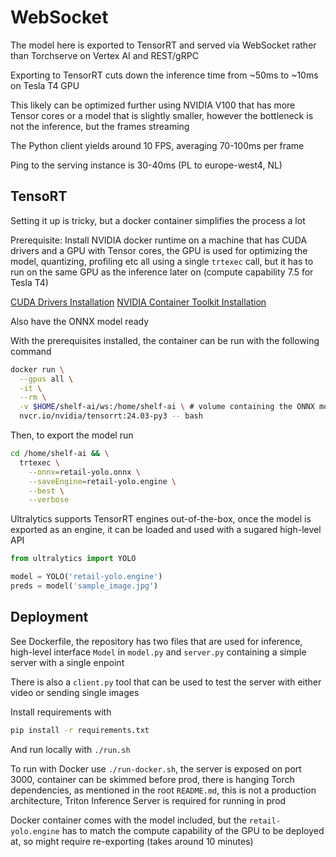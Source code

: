 # WebSocket

The model here is exported to TensorRT and served via WebSocket rather than
Torchserve on Vertex AI and REST/gRPC

Exporting to TensorRT cuts down the inference time from ~50ms to ~10ms on Tesla
T4 GPU

This likely can be optimized further using NVIDIA V100 that has more Tensor
cores or a model that is slightly smaller, however the bottleneck is not the
inference, but the frames streaming

The Python client yields around 10 FPS, averaging 70-100ms per frame

Ping to the serving instance is 30-40ms (PL to europe-west4, NL)

## TensoRT

Setting it up is tricky, but a docker container simplifies the process a lot

Prerequisite: Install NVIDIA docker runtime on a machine that has CUDA drivers
and a GPU with Tensor cores, the GPU is used for optimizing the model,
quantizing, profiling etc all using a single `trtexec` call, but it has to run
on the same GPU as the inference later on (compute capability 7.5 for Tesla T4)

[CUDA Drivers Installation](https://developer.nvidia.com/cuda-downloads?target_os=Linux&target_arch=x86_64&Distribution=Ubuntu&target_version=22.04&target_type=deb_local)
[NVIDIA Container Toolkit Installation](https://docs.nvidia.com/datacenter/cloud-native/container-toolkit/latest/install-guide.html)

Also have the ONNX model ready

With the prerequisites installed, the container can be run with the following command

```bash
docker run \
  --gpus all \
  -it \
  --rm \
  -v $HOME/shelf-ai/ws:/home/shelf-ai \ # volume containing the ONNX model
  nvcr.io/nvidia/tensorrt:24.03-py3 -- bash
```

Then, to export the model run

```bash
cd /home/shelf-ai && \
  trtexec \
    --onnx=retail-yolo.onnx \
    --saveEngine=retail-yolo.engine \
    --best \
    --verbose
```

Ultralytics supports TensorRT engines out-of-the-box, once the model is
exported as an engine, it can be loaded and used with a sugared high-level API

```python
from ultralytics import YOLO

model = YOLO('retail-yolo.engine')
preds = model('sample_image.jpg')
```

## Deployment

See Dockerfile, the repository has two files that are used for inference,
high-level interface `Model` in `model.py` and `server.py` containing a simple
server with a single enpoint

There is also a `client.py` tool that can be used to test the server with
either video or sending single images

Install requirements with

```bash
pip install -r requirements.txt
```

And run locally with `./run.sh`

To run with Docker use `./run-docker.sh`, the server is exposed on port 3000,
container can be skimmed before prod, there is hanging Torch dependencies, as
mentioned in the root `README.md`, this is not a production architecture,
Triton Inference Server is required for running in prod

Docker container comes with the model included, but the `retail-yolo.engine`
has to match the compute capability of the GPU to be deployed at, so might
require re-exporting (takes around 10 minutes)

